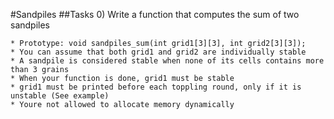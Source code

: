 #Sandpiles
##Tasks
0) Write a function that computes the sum of two sandpiles

	* Prototype: void sandpiles_sum(int grid1[3][3], int grid2[3][3]);
	* You can assume that both grid1 and grid2 are individually stable
	* A sandpile is considered stable when none of its cells contains more than 3 grains
	* When your function is done, grid1 must be stable
	* grid1 must be printed before each toppling round, only if it is unstable (See example)
	* Youre not allowed to allocate memory dynamically 

